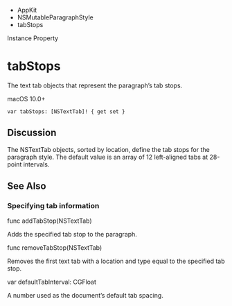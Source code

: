

- AppKit
- NSMutableParagraphStyle
-  tabStops 

Instance Property

# tabStops

The text tab objects that represent the paragraph’s tab stops.

macOS 10.0+

``` source
var tabStops: [NSTextTab]! { get set }
```

## Discussion

The NSTextTab objects, sorted by location, define the tab stops for the paragraph style. The default value is an array of 12 left-aligned tabs at 28-point intervals.

## See Also

### Specifying tab information

func addTabStop(NSTextTab)

Adds the specified tab stop to the paragraph.

func removeTabStop(NSTextTab)

Removes the first text tab with a location and type equal to the specified tab stop.

var defaultTabInterval: CGFloat

A number used as the document’s default tab spacing.

